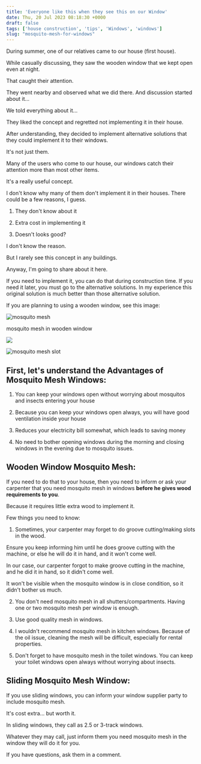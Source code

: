```yaml
---
title: 'Everyone like this when they see this on our Window'
date: Thu, 20 Jul 2023 08:18:30 +0000
draft: false
tags: ['house construction', 'tips', 'Windows', 'windows']
slug: "mosquito-mesh-for-windows"
---
```


During summer, one of our relatives came to our house (first house).

While casually discussing, they saw the wooden window that we kept open even at night.

That caught their attention.

They went nearby and observed what we did there. And discussion started about it…

We told everything about it…

They liked the concept and regretted not implementing it in their house.

After understanding, they decided to implement alternative solutions that they could implement it to their windows.

It's not just them.

Many of the users who come to our house, our windows catch their attention more than most other items.

It's a really useful concept.

I don't know why many of them don't implement it in their houses. There could be a few reasons, I guess.

1) They don't know about it

2) Extra cost in implementing it

3) Doesn't looks good?

I don't know the reason.

But I rarely see this concept in any buildings.

Anyway, I'm going to share about it here.

If you need to implement it, you can do that during construction time. If you need it later, you must go to the alternative solutions. In my experience this original solution is much better than those alternative solution.

If you are planning to using a wooden window, see this image:

![mosquito mesh](/mosquito-mesh-for-windows/images/mosquito-mesh-for-wooden-windows.jpg)

mosquito mesh in wooden window

![](/mosquito-mesh-for-windows/images/insect-screen-for-wooden-windows.jpg)

![mosquito mesh slot](/mosquito-mesh-for-windows/images/mosquito-mesh-for-window.jpg)

First, let's understand the Advantages of Mosquito Mesh Windows:
----------------------------------------------------------------

1) You can keep your windows open without worrying about mosquitos and insects entering your house

2) Because you can keep your windows open always, you will have good ventilation inside your house

3) Reduces your electricity bill somewhat, which leads to saving money

4) No need to bother opening windows during the morning and closing windows in the evening due to mosquito issues.

**Wooden Window Mosquito Mesh:**
--------------------------------

If you need to do that to your house, then you need to inform or ask your carpenter that you need mosquito mesh in windows **before he gives wood requirements to you**.

Because it requires little extra wood to implement it.

Few things you need to know:

1) Sometimes, your carpenter may forget to do groove cutting/making slots in the wood.

Ensure you keep informing him until he does groove cutting with the machine, or else he will do it in hand, and it won't come well.

In our case, our carpenter forgot to make groove cutting in the machine, and he did it in hand, so it didn't come well.

It won't be visible when the mosquito window is in close condition, so it didn't bother us much.

2) You don't need mosquito mesh in all shutters/compartments. Having one or two mosquito mesh per window is enough.

3) Use good quality mesh in windows.

4) I wouldn't recommend mosquito mesh in kitchen windows. Because of the oil issue, cleaning the mesh will be difficult, especially for rental properties.

5) Don't forget to have mosquito mesh in the toilet windows. You can keep your toilet windows open always without worrying about insects.

**Sliding Mosquito Mesh Window:**
---------------------------------

If you use sliding windows, you can inform your window supplier party to include mosquito mesh.

It's cost extra… but worth it.

In sliding windows, they call as 2.5 or 3-track windows.

Whatever they may call, just inform them you need mosquito mesh in the window they will do it for you.

If you have questions, ask them in a comment.